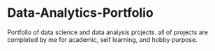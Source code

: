 # Data-Analytics-Portfolio
Portfolio of data science and data analysis projects. all of projects are completed by me for academic, self learning, and hobby purpose.
